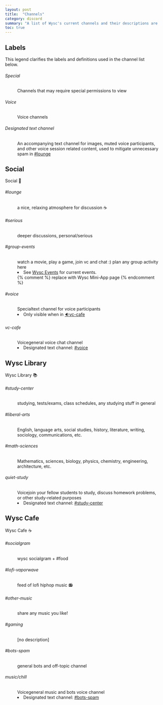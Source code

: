 ```yaml
---
layout: post
title:  "Channels"
category: discord
summary: "A list of Wysc's current channels and their descriptions are listed below. [Work in Progress]"
toc: true
---
```


<style>
.docsjheadings h4:before, .docsjheadings h5:before, .docsjheadings h6:before {
height:0px !important;
margin-top:0px !important;
}
</style>

## Labels
This legend clarifies the labels and definitions used in the channel list below.

<dl class="row docuchanbadge docuchanli" markdown="1">
<dt class="col-sm-3"><h6><span class="badge badge-info">Special</span></h6></dt>
<dd class="col-sm-9">Channels that may require special permissions to view</dd>
<dt class="col-sm-3"><h6><span class="badge badge-success">Voice</span></h6></dt>
<dd class="col-sm-9">Voice channels</dd>
<dt class="col-sm-3"><h6>Designated text channel</h6></dt>
<dd class="col-sm-9">An accompanying text channel for images, muted voice participants, and other voice session related content, used to mitigate unnecessary spam in <a href="#lounge">#lounge</a></dd>
</dl>


## Social
Social 🥂

<dl class="row docuchanbadge docuchanli" markdown="1">
<dt class="col-sm-3"><h6>#lounge</h6></dt>
<dd class="col-sm-9">a nice, relaxing atmosphere for discussion ☕</dd>
<dt class="col-sm-3"><h6>#serious</h6></dt>
<dd class="col-sm-9">deeper discussions, personal/serious</dd>
<dt class="col-sm-3"><h6>#group-events</h6></dt>
<dd class="col-sm-9">watch a movie, play a game, join vc and chat :) plan any group activity here
<br /><li>See <a href="https://wyscevents.wordpress.com/" target="_blank" rel="noopener noreferrer">Wysc Events</a> for current events.</li>
{% comment %} replace with Wysc Mini-App page {% endcomment %}
</dd>
<dt class="col-sm-3"><h6>#voice</h6></dt>
<dd class="col-sm-9"><span class="badge badge-info">Special</span>text channel for voice participants
<br /><li>Only visible when in <a href="#vc-cafe">🔉vc-cafe</a></li>
</dd>
<dt class="col-sm-3"><h6>vc-cafe</h6></dt>
<dd class="col-sm-9"><span class="badge badge-success">Voice</span>general voice chat channel
<br /><li>Designated text channel: <a href="#voice-1">#voice</a></li>
</dd>
</dl>

## Wysc Library
Wysc Library 📚

<dl class="row docuchanbadge docuchanli" markdown="1">
<dt class="col-sm-3"><h6>#study-center</h6></dt>
<dd class="col-sm-9">studying, tests/exams, class schedules, any studying stuff in general</dd>
<dt class="col-sm-3"><h6>#liberal-arts</h6></dt>
<dd class="col-sm-9">English, language arts, social studies, history, literature, writing, sociology, communications, etc.</dd>
<dt class="col-sm-3"><h6>#math-sciences</h6></dt>
<dd class="col-sm-9">Mathematics, sciences, biology, physics, chemistry, engineering, architecture, etc.</dd>
<dt class="col-sm-3"><h6>quiet-study</h6></dt>
<dd class="col-sm-9"><span class="badge badge-success">Voice</span>join your fellow students to study, discuss homework problems, or other study-related purposes
<br /><li>Designated text channel: <a href="#study-center">#study-center</a></li>
</dd>
</dl>

## Wysc Cafe
Wysc Cafe ☕

<dl class="row docuchanbadge docuchanli" markdown="1">
<dt class="col-sm-3"><h6>#socialgram</h6></dt>
<dd class="col-sm-9">wysc socialgram + #food</dd>
<dt class="col-sm-3"><h6>#lofi-vaporwave</h6></dt>
<dd class="col-sm-9">feed of lofi hiphop music 📻</dd>
<dt class="col-sm-3"><h6>#other-music</h6></dt>
<dd class="col-sm-9">share any music you like!</dd>
<dt class="col-sm-3"><h6>#gaming</h6></dt>
<dd class="col-sm-9">[no description]</dd>
<dt class="col-sm-3"><h6>#bots-spam</h6></dt>
<dd class="col-sm-9">general bots and off-topic channel</dd>
<dt class="col-sm-3"><h6>music/chill</h6></dt>
<dd class="col-sm-9"><span class="badge badge-success">Voice</span>general music and bots voice channel
<br /><li>Designated text channel: <a href="#bots-spam">#bots-spam</a></li>
</dd>
</dl>